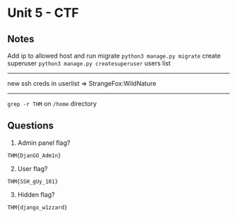 # Unit 5 - CTF


## Notes
Add ip to allowed host and run migrate `python3 manage.py migrate`
create superuser `python3 manage.py createsuperuser`
users list

-------------------------------------------

new ssh creds in userlist => StrangeFox:WildNature

------------------------------------------

`grep -r THM` on `/home` directory


## Questions
1. Admin panel flag?
```
THM{DjanGO_Adm1n}
```

2. User flag?
```
THM{SSH_gUy_101}
```

3. Hidden flag?
```
THM{django_w1zzard}
```